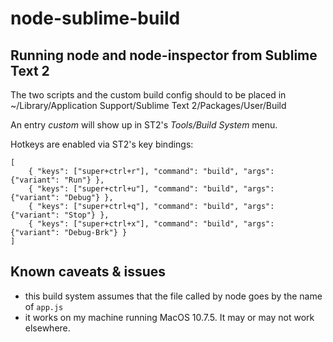 node-sublime-build
==================
## Running node and node-inspector from Sublime Text 2

The two scripts and the custom build config should to be placed in    ~/Library/Application Support/Sublime Text 2/Packages/User/Build

An entry _custom_ will show up in ST2's _Tools/Build System_ menu.

Hotkeys are enabled via ST2's key bindings:

	[
		{ "keys": ["super+ctrl+r"], "command": "build", "args": {"variant": "Run"} },
		{ "keys": ["super+ctrl+u"], "command": "build", "args": {"variant": "Debug"} },
		{ "keys": ["super+ctrl+q"], "command": "build", "args": {"variant": "Stop"} },
		{ "keys": ["super+ctrl+x"], "command": "build", "args": {"variant": "Debug-Brk"} }
	]

## Known caveats & issues

- this build system assumes that the file called by node goes by the name of `app.js`
- it works on my machine running MacOS 10.7.5. It may or may not work elsewhere.


